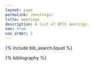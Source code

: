 ```yaml
---
layout: page
permalink: /meetings/
title: meetings
description: A list of DPJC meetings.
nav: true
nav_order: 2
---
```


<!-- _pages/publications.md -->

<!-- Bibsearch Feature -->

{% include bib_search.liquid %}

<div class="publications">

{% bibliography %}

</div>